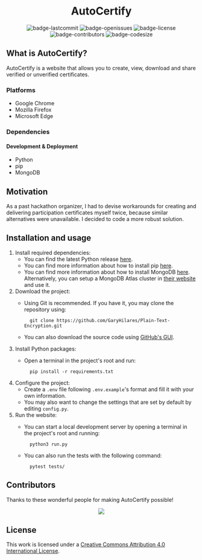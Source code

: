 <h1 align="center">AutoCertify</h1>

<p align="center">
  <img alt="badge-lastcommit" src="https://img.shields.io/github/last-commit/GaryHilares/AutoCertify?style=for-the-badge">
  <img alt="badge-openissues" src="https://img.shields.io/github/issues-raw/GaryHilares/AutoCertify?style=for-the-badge">
  <img alt="badge-license" src="https://img.shields.io/github/license/GaryHilares/AutoCertify?style=for-the-badge">
  <img alt="badge-contributors" src="https://img.shields.io/github/contributors/GaryHilares/AutoCertify?style=for-the-badge">
  <img alt="badge-codesize" src="https://img.shields.io/github/languages/code-size/GaryHilares/AutoCertify?style=for-the-badge">
</p>

## What is AutoCertify?
AutoCertify is a website that allows you to create, view, download and share verified or unverified certificates.

### Platforms
- Google Chrome
- Mozilla Firefox
- Microsoft Edge

### Dependencies
#### Development & Deployment
- Python
- pip
- MongoDB


## Motivation
As a past hackathon organizer, I had to devise workarounds for creating and delivering participation certificates myself twice, because similar alternatives were unavailable. I decided to code a more robust solution.

## Installation and usage
1. Install required dependencies:
    - You can find the latest Python release [here](https://www.python.org/downloads/).
    - You can find more information about how to install pip [here](https://pip.pypa.io/en/stable/installation/).
    - You can find more information about how to install MongoDB [here](https://www.mongodb.com/docs/manual/installation/). Alternatively, you can setup a MongoDB Atlas cluster in [their website](https://www.mongodb.com/atlas/database) and use it.
2. Download the project:
    - Using Git is recommended. If you have it, you may clone the repository using:

            git clone https://github.com/GaryHilares/Plain-Text-Encryption.git

    - You can also download the source code using [GitHub's GUI](https://github.com/GaryHilares/Plain-Text-Encryption/tree/main).
3. Install Python packages:
    - Open a terminal in the project's root and run:

            pip install -r requirements.txt

4. Configure the project:
    - Create a `.env` file following `.env.example`'s format and fill it with your own information.
    - You may also want to change the settings that are set by default by editing `config.py`.
5. Run the website:
    - You can start a local development server by opening a terminal in the project's root and running:

            python3 run.py

    - You can also run the tests with the following command:

            pytest tests/
    


## Contributors
Thanks to these wonderful people for making AutoCertify possible!

<p align="center"><a href="https://github.com/GaryHilares/AutoCertify/graphs/contributors"><img src="https://contrib.rocks/image?repo=GaryHilares/AutoCertify"></a></p>

## License
This work is licensed under a [Creative Commons Attribution 4.0 International License](https://github.com/GaryHilares/AutoCertify/blob/main/LICENSE).